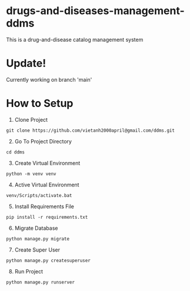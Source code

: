 # drugs-and-diseases-management-ddms
This is a drug-and-disease catalog management system

# **Update!**
Currently working on branch 'main'
# How to Setup
1. Clone Project
```
git clone https://github.com/vietanh2000april@gmail.com/ddms.git
```

2. Go To Project Directory
```
cd ddms
```
3. Create Virtual Environment
```
python -m venv venv
```
4. Active Virtual Environment
```
venv/Scripts/activate.bat
```
5. Install Requirements File
```
pip install -r requirements.txt
```
6. Migrate Database
```
python manage.py migrate
```
7. Create Super User
```
python manage.py createsuperuser
```
8. Run Project
```
python manage.py runserver
```

